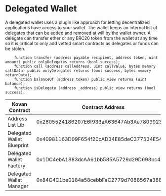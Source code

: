 # Delegated Wallet

A delegated wallet uses a plugin like approach for letting decentralized applications have access to your wallet. The wallet keeps an internal list of delegates that can be added and removed at will by the wallet owner. A delegate can transfer ether or any ERC20 token from the wallet at any time so it is critical to only add vetted smart contracts as delegates or funds can be stolen.

```
	function transfer (address payable recipient, address token, uint amount) public onlyDelegates returns (bool success);
    function call (address callAddress, uint callValue, bytes memory callData) public onlyDelegates returns (bool success, bytes memory returnData);
    function balanceOf (address token) public view returns (uint balance);
    function isDelegate (address _address) public view returns (bool success);
```

| Kovan Contract | Contract Address |
| --- | --- |
| Address List Lib | 0x2605524186207E6f933aA63647Ab3Ae7803923a4 |
| Delegated Wallet Blueprint | 0x40981163D09F654f20cAD34E85deC377534E5445 |
| Delegated Wallet Factory | 0x1DC4ebA1883dcAA61bb585A5729d29D693bc443B |
| Delegated Wallet Manager | 0x84C4C1be0184a58cebbFaC2779d7088567a388C4 |
